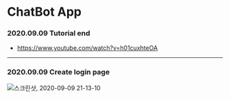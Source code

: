 # ChatBot App

### 2020.09.09 Tutorial end

- <https://www.youtube.com/watch?v=h01cuxhteOA>

***

### 2020.09.09 Create login page

![스크린샷, 2020-09-09 21-13-10](https://user-images.githubusercontent.com/28584258/92597970-13171800-f2e3-11ea-8ffe-836884a93991.png)
